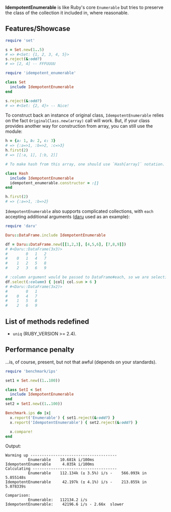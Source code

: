 **IdempotentEnumerable** is like Ruby's core `Enumerable` but tries to preserve the class of the
collection it included in, where reasonable.

## Features/Showcase

```ruby
require 'set'

s = Set.new(1..5)
# => #<Set: {1, 2, 3, 4, 5}>
s.reject(&:odd?)
# => [2, 4] -- FFFUUUU

require 'idempotent_enumerable'

class Set
  include IdempotentEnumerable
end

s.reject(&:odd?)
# => #<Set: {2, 4}> -- Nice!
```

To construct back an instance of original class, `IdempotentEnumerable` relies on the fact
`OriginalClass.new(array)` call will work. But, if your class provides another way for construction
from array, you can still use the module:

```ruby
h = {a: 1, b: 2, c: 3}
# => {:a=>1, :b=>2, :c=>3}
h.first(2)
# => [[:a, 1], [:b, 2]]

# To make hash from this array, one should use `Hash[array]` notation.

class Hash
  include IdempotentEnumerable
  idempotent_enumerable.constructor = :[]
end

h.first(2)
# => {:a=>1, :b=>2}
```

`IdempotentEnumerable` also supports complicated collections, with `each` accepting additional
arguments ([daru](https://github.com/SciRuby/daru) used as an example):

```ruby
require 'daru'

Daru::DataFrame.include IdempotentEnumerable

df = Daru::DataFrame.new([[1,2,3], [4,5,6], [7,8,9]])
# #<Daru::DataFrame(3x3)>
#        0   1   2
#    0   1   4   7
#    1   2   5   8
#    2   3   6   9

# :column argument would be passed to DataFrame#each, so we are selecting columns
df.select(:column) { |col| col.sum > 6 }
# #<Daru::DataFrame(3x2)>
#        0   1
#    0   4   7
#    1   5   8
#    2   6   9
```

## List of methods redefined


* `uniq` (RUBY_VERSION >= 2.4).

## Performance penalty

...is, of course, present, but not that awful (depends on your standards).

```ruby
require 'benchmark/ips'

set1 = Set.new((1..100))

class SetI < Set
  include IdempotentEnumerable
end
set2 = SetI.new((1..100))

Benchmark.ips do |x|
  x.report('Enumerable') { set1.reject(&:odd?) }
  x.report('IdempotentEnumerable') { set2.reject(&:odd?) }

  x.compare!
end
```

Output:
```
Warming up --------------------------------------
          Enumerable    10.681k i/100ms
IdempotentEnumerable     4.035k i/100ms
Calculating -------------------------------------
          Enumerable    112.134k (± 3.5%) i/s -    566.093k in   5.055148s
IdempotentEnumerable     42.197k (± 4.1%) i/s -    213.855k in   5.078339s

Comparison:
          Enumerable:   112134.2 i/s
IdempotentEnumerable:    42196.6 i/s - 2.66x  slower
```
